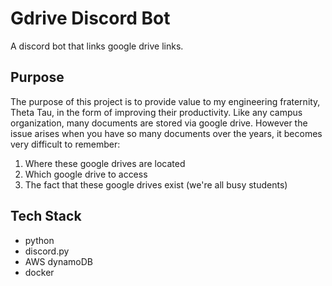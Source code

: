 # Gdrive Discord Bot
A discord bot that links google drive links.

## Purpose
The purpose of this project is to provide value to my engineering
fraternity, Theta Tau, in the form of improving their productivity.
Like any campus organization, many documents are stored via 
google drive. However the issue arises when you have so many 
documents over the years, it becomes very difficult to remember:
1) Where these google drives are located
2) Which google drive to access
3) The fact that these google drives exist (we're all busy students)

## Tech Stack
- python
- discord.py
- AWS dynamoDB
- docker